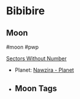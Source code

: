 # Bibibire
## Moon

#moon #pwp 

[Sectors Without Number](https://sectorswithoutnumber.com/sector/bfDcBzTtgpeyLUfwzjio/moon/2SDFniGpJItABdeZvydy)

- Planet: [Nawzira - Planet](../../../Gaming/StarsWithoutNumber/PiratesWithoutPlunder/Nawzira%20-%20Planet.md)

- Moon Tags
	- 